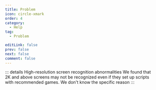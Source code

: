 ```yaml
---
title: Problem
icon: circle-xmark
order: 4
category:
  - Help
tag:
  - Problem

editLink: false
prev: false
next: false
comment: false
---
```


::: details High-resolution screen recognition abnormalities
We found that 2K and above screens may not be recognized even if they set up scripts with recommended games. We don't know the specific reason
:::